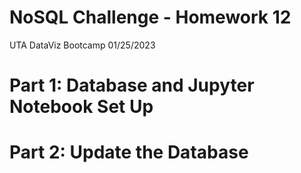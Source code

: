 # NoSQL Challenge - Homework 12
UTA DataViz Bootcamp 
01/25/2023

# Part 1: Database and Jupyter Notebook Set Up

# Part 2: Update the Database
